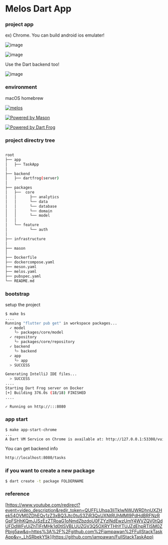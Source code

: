#  Melos Dart App

### project app
ex) Chrome. 
You can build android ios emulater!

![image](https://github.com/rensawamo/melos-app/assets/106803080/6034e2b2-204f-473c-8ec2-3fe847c80a25)



![image](https://github.com/rensawamo/melos-app/assets/106803080/c4e94ac2-6373-4fb6-add5-cafc7491e193)



Use the Dart backend too!

![image](https://github.com/rensawamo/melos-app/assets/106803080/e2859474-7c0d-4ba8-862b-4239398addab)



###  environment 
macOS 
homebrew

[![melos](https://img.shields.io/badge/maintained%20with-melos-f700ff.svg?style=flat-square)](https://github.com/invertase/melos)

[![Powered by Mason](https://img.shields.io/endpoint?url=https%3A%2F%2Ftinyurl.com%2Fmason-badge)](https://github.com/felangel/mason)

[![Powered by Dart Frog](https://img.shields.io/endpoint?url=https://tinyurl.com/dartfrog-badge)](https://dartfrog.vgv.dev)


### project directry tree
```sh

root
├── app
│   ├── TaskApp
│ 
├── backend
│   ├── dartfrog(server)
│  
├── packages
│   ├──  core
│   │      ├── analytics
│   │      └── data
│   │      └── database
│   │      └── domain
│   │      └── model
│   │
│   └── feature
│          └── auth
│          
├── infrastructure
│
├── mason
│
├── Dockerfile
├── dockercompose.yaml
├── meson.yaml   
├── melos.yaml  
├── pubspec.yaml 
└── README.md

```

### bootstrap 
setup the project 

```sh
$ make bs
....
Running "flutter pub get" in workspace packages...
  ✓ model
    └> packages/core/model
  ✓ repository
    └> packages/core/repository
  ✓ backend
    └> backend
  ✓ app
    └> app
  > SUCCESS

Generating IntelliJ IDE files...
  > SUCCESS
....
Starting Dart Frog server on Docker
[+] Building 376.0s (18/18) FINISHED                                                                                                                                                                                                                                          docker:desktop-linux
....

✓ Running on http://:::8080
```

### app start 
```sh
$ make app-start-chrome
...
A Dart VM Service on Chrome is available at: http://127.0.0.1:53308/vuiIiX9KTZs=
```

You can get backend info 
```sh
http://localhost:8080/tasks
```


### if you want to create a new package
```sh
$ dart create -t package FOLDERNAME
```


### reference 

[https://www.youtube.com/redirect?event=video_description&redir_token=QUFFLUhqa3liTklwNWJWRDhnUXZHek54OVM0ZDhEQy1zZ3xBQ3Jtc0tuS3ZiR3QxUXNtRUhMMl9PdHdBRFNzRGpFSHhKQmJJSzEzZTRoaG1oNmdZbzdoU0FZYzlNdEwzUmY4WVZQV0tQdUFDdWFvUjZhTlFrMHk1d0tISVBLUUZGV3Q5OXRYTHhYTUJZdEhpRTlSM0ZPbjg5aw&q=https%3A%2F%2Fgithub.com%2Fiampawan%2FFullStackTaskApp&v=_LhSRbekY5k](https://github.com/iampawan/FullStackTaskApp)
